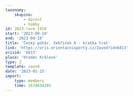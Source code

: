 ```yaml
---
taxonomy:
    skupina:
        - dorost
        - hobby
id: 2023-race_1910
start: '2023-09-10'
end: '2023-09-10'
title: 'Český pohár, žebříček A - kratka trat'
link: 'https://oris.orientacnisporty.cz/Zavod?id=6813'
orisid: '6813'
place: 'Hradec Králové'
type: Z
template: zavod
date: '2023-01-25'
import:
    type: members
    time: 1674634203
---
```


